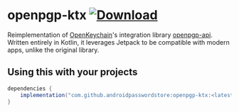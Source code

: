 # openpgp-ktx [![Download](https://api.bintray.com/packages/android-password-store/openpgp-ktx/openpgp-ktx/images/download.svg)](https://bintray.com/android-password-store/openpgp-ktx/openpgp-ktx/_latestVersion)

Reimplementation of [OpenKeychain]'s integration library [openpgp-api]. Written entirely in Kotlin, it leverages Jetpack to be compatible with modern apps, unlike the original library.

## Using this with your projects

```gradle
dependencies {
    implementation("com.github.androidpasswordstore:openpgp-ktx:<latest-version>")
}
```

[OpenKeychain]: https://github.com/open-keychain/open-keychain
[openpgp-api]: https://github.com/open-keychain/openpgp-api
